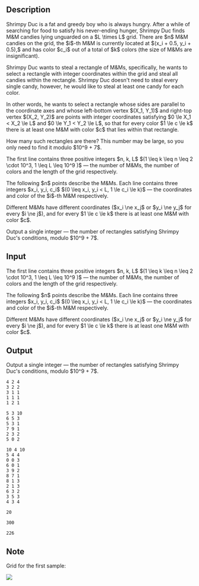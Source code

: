 ## Description

<div><p>Shrimpy Duc is a fat and greedy boy who is always hungry. After a while of searching for food to satisfy his never-ending hunger, Shrimpy Duc finds M&amp;M candies lying unguarded on a $L \times L$ grid. There are $n$ M&amp;M candies on the grid, the $i$-th M&amp;M is currently located at $(x_i + 0.5, y_i + 0.5),$ and has color $c_i$ out of a total of $k$ colors (the size of M&amp;Ms are insignificant).</p><p>Shrimpy Duc wants to steal a <span class="tex-font-style-bf">rectangle</span> of M&amp;Ms, specifically, he wants to select a rectangle with <span class="tex-font-style-bf">integer</span> coordinates within the grid and steal all candies within the rectangle. Shrimpy Duc doesn't need to steal every single candy, however, he would like to steal <span class="tex-font-style-bf">at least one candy for each color</span>.</p><p>In other words, he wants to select a rectangle whose sides are parallel to the coordinate axes and whose left-bottom vertex $(X_1, Y_1)$ and right-top vertex $(X_2, Y_2)$ are points with integer coordinates satisfying $0 \le X_1 &lt; X_2 \le L$ and $0 \le Y_1 &lt; Y_2 \le L$, so that for every color $1 \le c \le k$ there is at least one M&amp;M with color $c$ that lies within that rectangle.</p><p>How many such rectangles are there? This number may be large, so you only need to find it modulo $10^9 + 7$.</p></div><div class="input-specification"><p>The first line contains three positive integers $n, k, L$ $(1 \leq k \leq n \leq 2 \cdot 10^3, 1 \leq L \leq 10^9 )$ — the number of M&amp;Ms, the number of colors and the length of the grid respectively.</p><p>The following $n$ points describe the M&amp;Ms. Each line contains three integers $x_i, y_i, c_i$ $(0 \leq x_i, y_i &lt; L, 1 \le c_i \le k)$ — the coordinates and color of the $i$-th M&amp;M respectively. </p><p>Different M&amp;Ms have different coordinates ($x_i \ne x_j$ or $y_i \ne y_j$ for every $i \ne j$), and for every $1 \le c \le k$ there is at least one M&amp;M with color $c$.</p></div><div class="output-specification"><p>Output a single integer — the number of rectangles satisfying Shrimpy Duc's conditions, modulo $10^9 + 7$.</p></div>

## Input

<p>The first line contains three positive integers $n, k, L$ $(1 \leq k \leq n \leq 2 \cdot 10^3, 1 \leq L \leq 10^9 )$ — the number of M&amp;Ms, the number of colors and the length of the grid respectively.</p><p>The following $n$ points describe the M&amp;Ms. Each line contains three integers $x_i, y_i, c_i$ $(0 \leq x_i, y_i &lt; L, 1 \le c_i \le k)$ — the coordinates and color of the $i$-th M&amp;M respectively. </p><p>Different M&amp;Ms have different coordinates ($x_i \ne x_j$ or $y_i \ne y_j$ for every $i \ne j$), and for every $1 \le c \le k$ there is at least one M&amp;M with color $c$.</p>

## Output

<p>Output a single integer — the number of rectangles satisfying Shrimpy Duc's conditions, modulo $10^9 + 7$.</p>





```input1
4 2 4
3 2 2
3 1 1
1 1 1
1 2 1
```




```input2
5 3 10
6 5 3
5 3 1
7 9 1
2 3 2
5 0 2
```




```input3
10 4 10
5 4 4
0 0 3
6 0 1
3 9 2
8 7 1
8 1 3
2 1 3
6 3 2
3 5 3
4 3 4
```




```output1
20
```




```output2
300
```




```output3
226
```



## Note

<p>Grid for the first sample:</p><p><img class="tex-graphics" src="file://7m3qnoCM.png" style="max-width: 100.0%;max-height: 100.0%;"></p>

